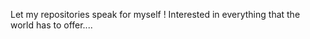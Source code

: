 Let my repositories speak for myself !
Interested in everything that the world has to offer....

<!---
Just-Another-Damned-Coder/Just-Another-Damned-Coder is a ✨ special ✨ repository because its `README.md` (this file) appears on your GitHub profile.
You can click the Preview link to take a look at your changes.
--->
